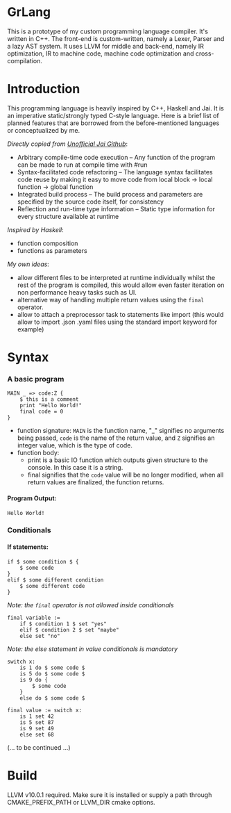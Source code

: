 # GrLang
This is a prototype of my custom programming language compiler. It's written in C++. The front-end is custom-written, namely a Lexer, Parser and a lazy AST system. It uses LLVM for middle and back-end, namely IR optimization, IR to machine code, machine code optimization and cross-compilation. 

# Introduction

This programming language is heavily inspired by C++, Haskell and Jai. It is an imperative static/strongly typed C-style language. Here is a brief list of planned features that are borrowed from the before-mentioned languages or conceptualized by me. 

*Directly copied from [Unofficial Jai Github](https://github.com/BSVino/JaiPrimer/blob/master/JaiPrimer.md)*:
- Arbitrary compile-time code execution – Any function of the program can be made to run at compile time with #run
- Syntax-facilitated code refactoring – The language syntax facilitates code reuse by making it easy to move code from local block → local function → global function
- Integrated build process – The build process and parameters are specified by the source code itself, for consistency
- Reflection and run-time type information – Static type information for every structure available at runtime

*Inspired by Haskell*:
- function composition
- functions as parameters

*My own ideas*:
- allow different files to be interpreted at runtime individually whilst the rest of the program is compiled, this would allow even faster iteration on non performance heavy tasks such as UI.
- alternative way of handling multiple return values using the `final` operator.
- allow to attach a preprocessor task to statements like import (this would allow to import .json .yaml files using the standard import keyword for example)

# Syntax

### A basic program

```
MAIN _ => code:Z {
    $ this is a comment
	print "Hello World!"
	final code = 0
}
```
- function signature: 
`MAIN` is the function name, "_" signifies no arguments being passed, `code` is the name of the return value, and `Z` signifies an integer value, which is the type of code.
- function body:
    - print is a basic IO function which outputs given structure to the console. In this case it is a string.
    - final signifies that the `code` value will be no longer modified, when all return values are finalized, the function returns. 

#### Program Output:
```
Hello World!
```

### Conditionals

#### If statements:

```
if $ some condition $ {
    $ some code
}
elif $ some different condition
    $ some different code
}
```
*Note: the `final` operator is not allowed inside conditionals*

```
final variable := 
    if $ condition 1 $ set "yes"
    elif $ condition 2 $ set "maybe"
    else set "no"
```
*Note: the else statement in value conditionals is mandatory*
```
switch x:
    is 1 do $ some code $
    is 5 do $ some code $
    is 9 do {
        $ some code
    }
    else do $ some code $
```

```
final value := switch x:
    is 1 set 42
    is 5 set 87
    is 9 set 49
    else set 68
```

(... to be continued ...)




# Build

LLVM v10.0.1 required.
Make sure it is installed or supply a path through CMAKE_PREFIX_PATH or LLVM_DIR cmake options.